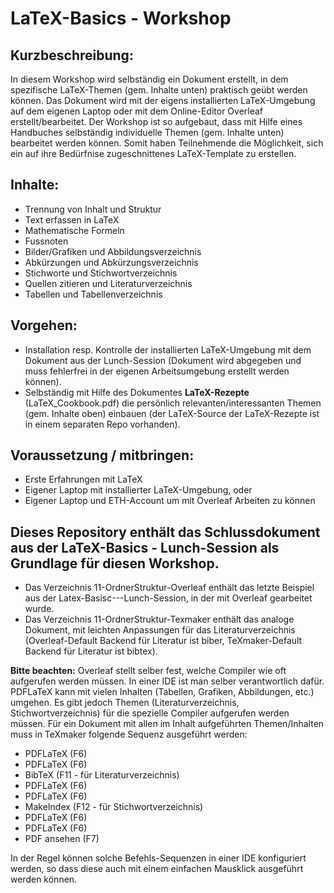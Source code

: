 # LaTeX-Basics - Workshop

## Kurzbeschreibung:
In diesem Workshop wird selbständig ein Dokument erstellt, in dem spezifische LaTeX-Themen (gem. Inhalte unten) praktisch geübt werden können. Das Dokument wird mit der eigens installierten LaTeX-Umgebung auf dem eigenen Laptop oder mit dem Online-Editor Overleaf erstellt/bearbeitet. Der Workshop ist so aufgebaut, dass mit Hilfe eines Handbuches selbständig individuelle Themen (gem. Inhalte unten) bearbeitet werden können. Somit haben Teilnehmende die Möglichkeit, sich ein auf ihre Bedürfnise zugeschnittenes LaTeX-Template zu erstellen. 
 
## Inhalte:
-	Trennung von Inhalt und Struktur
-	Text erfassen in LaTeX
-	Mathematische Formeln
-	Fussnoten
-	Bilder/Grafiken und Abbildungsverzeichnis
-	Abkürzungen und Abkürzungsverzeichnis
-	Stichworte und Stichwortverzeichnis
-	Quellen zitieren und Literaturverzeichnis
-	Tabellen und Tabellenverzeichnis
 
## Vorgehen:
- Installation resp. Kontrolle der installierten LaTeX-Umgebung mit dem Dokument aus der Lunch-Session (Dokument wird abgegeben und muss fehlerfrei in der eigenen Arbeitsumgebung erstellt werden können).
-	Selbständig mit Hilfe des Dokumentes **LaTeX-Rezepte** (LaTeX_Cookbook.pdf) die persönlich relevanten/interessanten Themen (gem. Inhalte oben) einbauen (der LaTeX-Source der LaTeX-Rezepte ist in einem separaten Repo vorhanden). 

## Voraussetzung / mitbringen:
-	Erste Erfahrungen mit LaTeX
-	Eigener Laptop mit installierter LaTeX-Umgebung, oder
-	Eigener Laptop und ETH-Account um mit Overleaf Arbeiten zu können
 
## Dieses Repository enthält das Schlussdokument aus der LaTeX-Basics - Lunch-Session als Grundlage für diesen Workshop.

- Das Verzeichnis 11-OrdnerStruktur-Overleaf enthält das letzte Beispiel aus der Latex-Basisc---Lunch-Session, in der mit Overleaf gearbeitet wurde.
- Das Verzeichnis 11-OrdnerStruktur-Texmaker enthält das analoge Dokument, mit leichten Anpassungen für das Literaturverzeichnis (Overleaf-Default Backend für Literatur ist biber, TeXmaker-Default Backend für Literatur ist bibtex). 

**Bitte beachten:** Overleaf stellt selber fest, welche Compiler wie oft aufgerufen werden müssen. In einer IDE ist man selber verantwortlich dafür. PDFLaTeX kann mit vielen Inhalten (Tabellen, Grafiken, Abbildungen, etc.) umgehen. Es gibt jedoch Themen (Literaturverzeichnis, Stichwortverzeichnis) für die spezielle Compiler aufgerufen werden müssen. Für ein Dokument mit allen im Inhalt aufgeführten Themen/Inhalten muss in TeXmaker folgende Sequenz ausgeführt werden:
- PDFLaTeX (F6)
- PDFLaTeX (F6)
- BibTeX (F11 - für Literaturverzeichnis)
- PDFLaTeX (F6)
- PDFLaTeX (F6)
- MakeIndex (F12 - für Stichwortverzeichnis)
- PDFLaTeX (F6)
- PDFLaTeX (F6)
- PDF ansehen (F7)

In der Regel können solche Befehls-Sequenzen in einer IDE konfiguriert werden, so dass diese auch mit einem einfachen Mausklick ausgeführt werden können.

